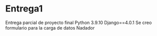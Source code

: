 # Entrega1
Entrega parcial de proyecto final
Python 3.9.10
Django==4.0.1
Se creo formulario para la carga de datos Nadador

